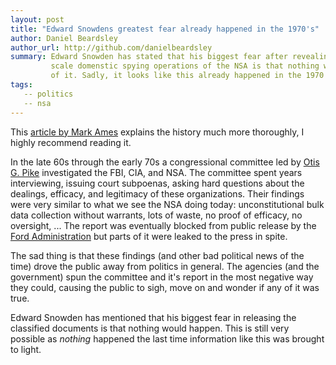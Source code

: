 ```yaml
---
layout: post
title: "Edward Snowdens greatest fear already happened in the 1970's"
author: Daniel Beardsley
author_url: http://github.com/danielbeardsley
summary: Edward Snowden has stated that his biggest fear after revealing the large
         scale domenstic spying operations of the NSA is that nothing would come
         of it. Sadly, it looks like this already happened in the 1970's.
tags:
   -- politics
   -- nsa
---
```


This [article by Mark Ames] explains the history much more thoroughly, I highly
recommend reading it.

In the late 60s through the early 70s a congressional committee led by [Otis G.
Pike] investigated the FBI, CIA, and NSA. The committee spent years
interviewing, issuing court subpoenas, asking hard questions about the dealings,
efficacy, and legitimacy of these organizations. Their findings were very similar
to what we see the NSA doing today: unconstitutional bulk data collection
without warrants, lots of waste, no proof of efficacy, no oversight, ...
The report was eventually blocked from public release by the [Ford
Administration] but parts of it were leaked to the press in spite.

The sad thing is that these findings (and other bad political news of the time)
drove the public away from politics in general. The agencies (and the
government) spun the committee and it's report in the most negative way they
could, causing the public to sigh, move on and wonder if any of it was true.

Edward Snowden has mentioned that his biggest fear in releasing the classified
documents is that nothing would happen. This is still very possible as *nothing*
happened the last time information like this was brought to light.

   [Otis G. Pike]: http://en.wikipedia.org/wiki/Otis_G._Pike#Pike_Committee
   [Ford Administration]: http://en.wikipedia.org/wiki/Gerald_Ford
   [article by Mark Ames]: http://pando.com/2014/02/04/the-first-congressman-to-battle-the-nsa-is-dead-no-one-noticed-no-one-cares/

